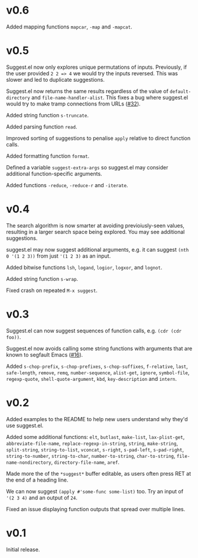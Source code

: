 # v0.6

Added mapping functions `mapcar`, `-map` and `-mapcat`.

# v0.5

Suggest.el now only explores unique permutations of
inputs. Previously, if the user provided `2 2 => 4` we would try the
inputs reversed. This was slower and led to duplicate suggestions.

Suggest.el now returns the same results regardless of the value of
`default-directory` and `file-name-handler-alist`. This fixes a bug
where suggest.el would try to make tramp connections from URLs
([#32](https://github.com/Wilfred/suggest.el/issues/32)).

Added string function `s-truncate`.

Added parsing function `read`.

Improved sorting of suggestions to penalise `apply` relative to direct
function calls.

Added formatting function `format`.

Defined a variable `suggest-extra-args` so suggest.el may consider
additional function-specific arguments.

Added functions `-reduce`, `-reduce-r` and `-iterate`.

# v0.4

The search algorithm is now smarter at avoiding previoiusly-seen
values, resulting in a larger search space being explored. You may see
additional suggestions.

suggest.el may now suggest additional arguments, e.g. it can suggest
`(nth 0 '(1 2 3))` from just `'(1 2 3)` as an input.

Added bitwise functions `lsh`, `logand`, `logior`, `logxor`, and
`lognot`.

Added string function `s-wrap`.

Fixed crash on repeated `M-x suggest`.

# v0.3

Suggest.el can now suggest sequences of function calls, e.g.
`(cdr (cdr foo))`.

Suggest.el now avoids calling some string functions with arguments
that are known to segfault Emacs
([#16](https://github.com/Wilfred/suggest.el/issues/16)).

Added `s-chop-prefix`, `s-chop-prefixes`, `s-chop-suffixes`,
`f-relative`, `last`, `safe-length`, `remove`, `remq`,
`number-sequence`, `alist-get`, `ignore`, `symbol-file`,
`regexp-quote`, `shell-quote-argument`, `kbd`, `key-description`
and `intern`.

# v0.2

Added examples to the README to help new users understand why they'd
use suggest.el.

Added some additional functions: `elt`, `butlast`, `make-list`,
`lax-plist-get`, `abbreviate-file-name`, `replace-regexp-in-string`,
`string`, `make-string`, `split-string`, `string-to-list`, `vconcat`,
`s-right`, `s-pad-left`, `s-pad-right`, `string-to-number`,
`string-to-char`, `number-to-string`, `char-to-string`,
`file-name-nondirectory`, `directory-file-name`, `aref`.

Made more the of the `*suggest*` buffer editable, as users often press
RET at the end of a heading line.

We can now suggest `(apply #'some-func some-list)` too. Try an input
of `'(2 3 4)` and an output of `24`.

Fixed an issue displaying function outputs that spread over multiple
lines.

# v0.1

Initial release.
